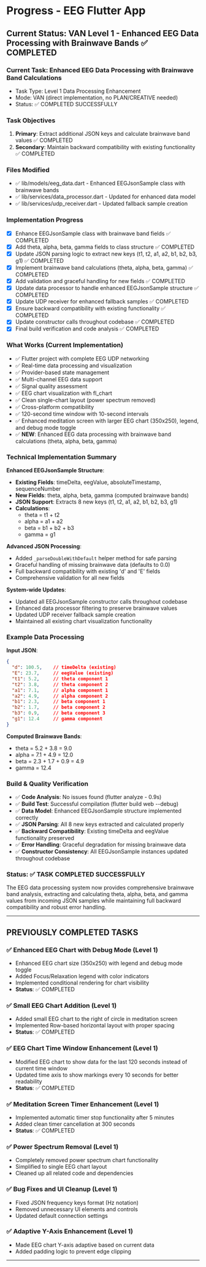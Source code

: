 ﻿# Progress - EEG Flutter App

## Current Status: VAN Level 1 - Enhanced EEG Data Processing with Brainwave Bands ✅ COMPLETED

### Current Task: Enhanced EEG Data Processing with Brainwave Band Calculations
- Task Type: Level 1 Data Processing Enhancement
- Mode: VAN (direct implementation, no PLAN/CREATIVE needed)
- Status: ✅ COMPLETED SUCCESSFULLY

### Task Objectives
1. **Primary**: Extract additional JSON keys and calculate brainwave band values ✅ COMPLETED
2. **Secondary**: Maintain backward compatibility with existing functionality ✅ COMPLETED

### Files Modified
- ✅ lib/models/eeg_data.dart - Enhanced EEGJsonSample class with brainwave bands
- ✅ lib/services/data_processor.dart - Updated for enhanced data model
- ✅ lib/services/udp_receiver.dart - Updated fallback sample creation

### Implementation Progress
- [x] Enhance EEGJsonSample class with brainwave band fields ✅ COMPLETED
- [x] Add theta, alpha, beta, gamma fields to class structure ✅ COMPLETED
- [x] Update JSON parsing logic to extract new keys (t1, t2, a1, a2, b1, b2, b3, g1) ✅ COMPLETED
- [x] Implement brainwave band calculations (theta, alpha, beta, gamma) ✅ COMPLETED
- [x] Add validation and graceful handling for new fields ✅ COMPLETED
- [x] Update data processor to handle enhanced EEGJsonSample structure ✅ COMPLETED
- [x] Update UDP receiver for enhanced fallback samples ✅ COMPLETED
- [x] Ensure backward compatibility with existing functionality ✅ COMPLETED
- [x] Update constructor calls throughout codebase ✅ COMPLETED
- [x] Final build verification and code analysis ✅ COMPLETED

### What Works (Current Implementation)
- ✅ Flutter project with complete EEG UDP networking
- ✅ Real-time data processing and visualization
- ✅ Provider-based state management
- ✅ Multi-channel EEG data support
- ✅ Signal quality assessment
- ✅ EEG chart visualization with fl_chart
- ✅ Clean single-chart layout (power spectrum removed)
- ✅ Cross-platform compatibility
- ✅ 120-second time window with 10-second intervals
- ✅ Enhanced meditation screen with larger EEG chart (350x250), legend, and debug mode toggle
- ✅ **NEW**: Enhanced EEG data processing with brainwave band calculations (theta, alpha, beta, gamma)

### Technical Implementation Summary

**Enhanced EEGJsonSample Structure**:
- **Existing Fields**: timeDelta, eegValue, absoluteTimestamp, sequenceNumber
- **New Fields**: theta, alpha, beta, gamma (computed brainwave bands)
- **JSON Support**: Extracts 8 new keys (t1, t2, a1, a2, b1, b2, b3, g1)
- **Calculations**: 
  - theta = t1 + t2
  - alpha = a1 + a2
  - beta = b1 + b2 + b3
  - gamma = g1

**Advanced JSON Processing**:
- Added `_parseDoubleWithDefault` helper method for safe parsing
- Graceful handling of missing brainwave data (defaults to 0.0)
- Full backward compatibility with existing 'd' and 'E' fields
- Comprehensive validation for all new fields

**System-wide Updates**:
- Updated all EEGJsonSample constructor calls throughout codebase
- Enhanced data processor filtering to preserve brainwave values
- Updated UDP receiver fallback sample creation
- Maintained all existing chart visualization functionality

### Example Data Processing

**Input JSON**:
```json
{
  "d": 100.5,    // timeDelta (existing)
  "E": 23.7,     // eegValue (existing)
  "t1": 5.2,     // theta component 1
  "t2": 3.8,     // theta component 2
  "a1": 7.1,     // alpha component 1
  "a2": 4.9,     // alpha component 2
  "b1": 2.3,     // beta component 1
  "b2": 1.7,     // beta component 2
  "b3": 0.9,     // beta component 3
  "g1": 12.4     // gamma component
}
```

**Computed Brainwave Bands**:
- theta = 5.2 + 3.8 = 9.0
- alpha = 7.1 + 4.9 = 12.0
- beta = 2.3 + 1.7 + 0.9 = 4.9
- gamma = 12.4

### Build & Quality Verification
- ✅ **Code Analysis**: No issues found (flutter analyze - 0.9s)
- ✅ **Build Test**: Successful compilation (flutter build web --debug)
- ✅ **Data Model**: Enhanced EEGJsonSample structure implemented correctly
- ✅ **JSON Parsing**: All 8 new keys extracted and calculated properly
- ✅ **Backward Compatibility**: Existing timeDelta and eegValue functionality preserved
- ✅ **Error Handling**: Graceful degradation for missing brainwave data
- ✅ **Constructor Consistency**: All EEGJsonSample instances updated throughout codebase

### Status: ✅ TASK COMPLETED SUCCESSFULLY

The EEG data processing system now provides comprehensive brainwave band analysis, extracting and calculating theta, alpha, beta, and gamma values from incoming JSON samples while maintaining full backward compatibility and robust error handling.

---

## PREVIOUSLY COMPLETED TASKS

### ✅ Enhanced EEG Chart with Debug Mode (Level 1)
- Enhanced EEG chart size (350x250) with legend and debug mode toggle
- Added Focus/Relaxation legend with color indicators
- Implemented conditional rendering for chart visibility
- **Status**: ✅ COMPLETED

### ✅ Small EEG Chart Addition (Level 1)
- Added small EEG chart to the right of circle in meditation screen
- Implemented Row-based horizontal layout with proper spacing
- **Status**: ✅ COMPLETED

### ✅ EEG Chart Time Window Enhancement (Level 1)
- Modified EEG chart to show data for the last 120 seconds instead of current time window
- Updated time axis to show markings every 10 seconds for better readability
- **Status**: ✅ COMPLETED

### ✅ Meditation Screen Timer Enhancement (Level 1)
- Implemented automatic timer stop functionality after 5 minutes
- Added clean timer cancellation at 300 seconds
- **Status**: ✅ COMPLETED

### ✅ Power Spectrum Removal (Level 1)
- Completely removed power spectrum chart functionality
- Simplified to single EEG chart layout
- Cleaned up all related code and dependencies

### ✅ Bug Fixes and UI Cleanup (Level 1)
- Fixed JSON frequency keys format (Hz notation)
- Removed unnecessary UI elements and controls
- Updated default connection settings

### ✅ Adaptive Y-Axis Enhancement (Level 1)
- Made EEG chart Y-axis adaptive based on current data
- Added padding logic to prevent edge clipping

---


